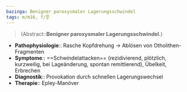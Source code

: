 ```yaml
---
bazinga: Benigner paroxysmaler Lagerungsschwindel
tags: m/m16, f/👂
---
```

> (Abstract::**Benigner paroxysmaler Lagerungsschwindel.**)
- **Pathophysiologie**:: Rasche Kopfdrehung → Ablösen von Otholithen-Fragmenten
- **Symptome**:: ==Schwindelattacken== (rezidivierend, plötzlich, kurzweilig, bei Lageänderung, spontan remittierend), Übelkeit, Erbrechen
- **Diagnostik**:: Provokation durch schnellen Lagerungswechsel
- **Therapie**:: Epley-Manöver